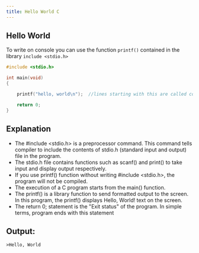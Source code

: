 ```yaml
---
title: Hello World C
---
```


 ## Hello World

To write on console you can use the function `printf()` contained in the library `include <stdio.h>`

 ```C
 #include <stdio.h>

 int main(void)
 {

     printf("hello, world\n");  //lines starting with this are called comments..

     return 0;
 }
 ```
  ## Explanation 
 * The #include <stdio.h> is a preprocessor command. This command tells compiler to include the contents of stdio.h (standard input and        output) file in the program.
 * The stdio.h file contains functions such as scanf() and print() to take input and display output respectively.
 * If you use printf() function without writing #include <stdio.h>, the program will not be compiled.
 * The execution of a C program starts from the main() function.
 * The printf() is a library function to send formatted output to the screen. In this program, the printf() displays Hello, World! text        on the screen.
 * The return 0; statement is the "Exit status" of the program. In simple terms, program ends with this statement

 ## Output:
 ```
 >Hello, World
 ```
